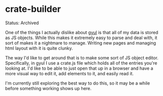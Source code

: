 # crate-builder

Status: Archived

One of the things I actually dislike about [gyul](gyul.html) is that all of my data
is stored as JS objects. While this makes it extremely easy to parse and deal
with, it sort of makes it a nightmare to manage. Writing new pages and managing
html layout with it is quite clunky.

The way I'd like to get around that is to make some sort of JS object editor.
Specifically, in gyul I use a crate.js file which holds all of the entries
you're looking at. I'd like to be able to just open that up in a browser and
have a more visual way to edit it, add elements to it, and easily read it.

I'm currently still exploring the best way to do this, so it may be a while
before something working shows up here.

```scala mdoc:tags:crate-builder
```
